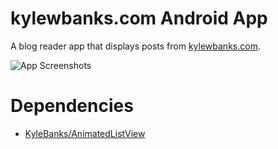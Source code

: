 kylewbanks.com Android App
=========================

A blog reader app that displays posts from [kylewbanks.com](http://kylewbanks.com).

![App Screenshots](https://s3.amazonaws.com/kylewbanks/app_screenshots.png "App Screenshots")


Dependencies
============

- [KyleBanks/AnimatedListView](https://github.com/KyleBanks/kylewbanks.com-AndroidApp)

